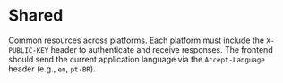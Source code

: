 # Shared
Common resources across platforms.
Each platform must include the `X-PUBLIC-KEY` header to authenticate and receive responses. The frontend should send the current application language via the `Accept-Language` header (e.g., `en`, `pt-BR`).

